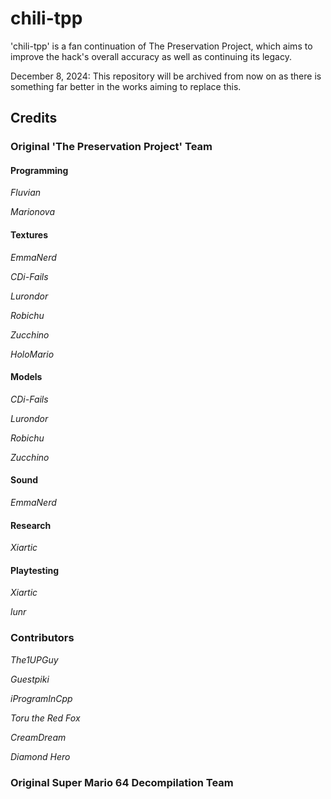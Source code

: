 # chili-tpp

'chili-tpp' is a fan continuation of The Preservation Project, which aims to improve the hack's overall accuracy as well as continuing its legacy.

December 8, 2024: This repository will be archived from now on as there is something far better in the works aiming to replace this.

## Credits

### Original 'The Preservation Project' Team

#### Programming

*Fluvian*

*Marionova*

#### Textures

*EmmaNerd*

*CDi-Fails*

*Lurondor*

*Robichu*

*Zucchino*

*HoloMario*

#### Models

*CDi-Fails*

*Lurondor*

*Robichu*

*Zucchino*

#### Sound

*EmmaNerd*

#### Research

*Xiartic*

#### Playtesting

*Xiartic*

*lunr*

### Contributors

*The1UPGuy*

*Guestpiki*

*iProgramInCpp*

*Toru the Red Fox*

*CreamDream*

*Diamond Hero*

### Original Super Mario 64 Decompilation Team
